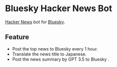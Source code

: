 # Bluesky Hacker News Bot

[Hacker News](https://news.ycombinator.com/) bot for [Bluesky](https://bsky.app/).

## Feature

- Post the top news to Bluesky every 1 hour.
- Translate the news title to Japanese.
- Post the news summary by GPT 3.5 to Bluesky .
